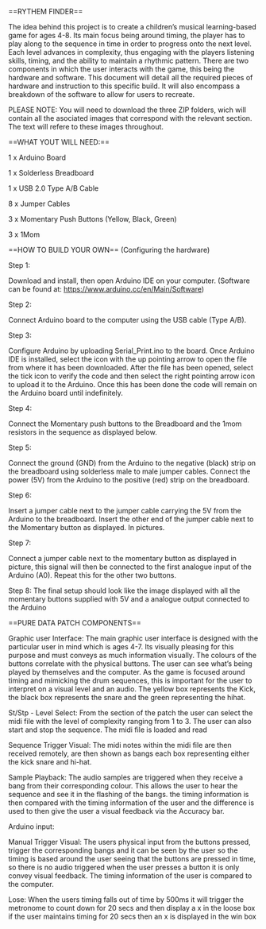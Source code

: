 ==RYTHEM FINDER==

The idea behind this project is to create a children’s musical learning-based game for ages 4-8. Its main focus being around timing, the player has to play along to the sequence in time in order to progress onto the next level. Each level advances in complexity, thus engaging with the players listening skills, timing, and the ability to maintain a rhythmic pattern. There are two components in which the user interacts with the game, this being the hardware and software. This document will detail all the required pieces of hardware and instruction to this specific build. It will also encompass a breakdown of the software to allow for users to recreate. 


PLEASE NOTE: You will need to download the three ZIP folders, wich will contain all the asociated images that correspond with the relevant section. The text will refere to these images throughout.





==WHAT YOUT WILL NEED:==

1 x Arduino Board

1 x Solderless Breadboard

1 x USB 2.0 Type A/B Cable

8 x Jumper Cables

3 x Momentary Push Buttons (Yellow, Black, Green)

3 x 1Mom






==HOW TO BUILD YOUR OWN== (Configuring the hardware)


Step 1:

Download and install, then open Arduino IDE on your computer. (Software can be found at: https://www.arduino.cc/en/Main/Software)

Step 2:

Connect Arduino board to the computer using the USB cable (Type A/B).

Step 3:

Configure Arduino by uploading Serial_Print.ino to the board. Once Arduino IDE is installed, select the icon with the up pointing arrow to open the file from where it has been downloaded. After the file has been opened, select the tick icon to verify the code and then select the right pointing arrow icon to upload it to the Arduino. Once this has been done the code will remain on the Arduino board until indefinitely.

Step 4: 

Connect the Momentary push buttons to the Breadboard and the 1mom resistors in the sequence as displayed below.

Step 5:

Connect the ground (GND) from the Arduino to the negative (black) strip on the breadboard using solderless male to male jumper cables. Connect the power (5V) from the Arduino to the positive (red) strip on the breadboard. 

Step 6:

Insert a jumper cable next to the jumper cable carrying the 5V from the Arduino to the breadboard. Insert the other end of the jumper cable next to the Momentary button as displayed. In pictures.

Step 7:

Connect a jumper cable next to the momentary button as displayed in picture, this signal will then be connected to the first analogue input of the Arduino (A0). Repeat this  for the other two buttons.


Step 8:
The final setup should look like the image displayed with all the momentary buttons supplied with 5V and a analogue output connected to the Arduino





==PURE DATA PATCH COMPONENTS==

Graphic user Interface:
The main graphic user interface is designed with the particular user in mind which is ages 4-7. Its visually pleasing for this purpose and must conveys as much information visually. The colours of the buttons correlate with the physical buttons. The user can see what’s being played by themselves and the computer. As the game is focused around timing and mimicking the drum sequences, this is important for the user to interpret on a visual level and an audio. The yellow box represents the Kick, the black box represents the snare and the green representing the hihat.


St/Stp - Level Select:
From the section of the patch the user can select the midi file with the level of complexity ranging from 1 to 3. The user can also start and stop the sequence. The  midi file is loaded and read 


Sequence Trigger Visual:
The midi notes within the midi file are then received remotely, are then shown as bangs each box representing either the kick snare and hi-hat. 


Sample Playback:
The audio samples are triggered when they receive a bang from their corresponding colour. This allows the user to hear the sequence and see it in the flashing of the bangs. the timing information is then compared with the timing information of the user and the difference is used to then give the user a visual feedback via the Accuracy bar.



Arduino input:


Manual Trigger Visual:
The users physical input from the buttons pressed, trigger the corresponding bangs and it can be seen by the user so the timing is based around the user seeing that the buttons are pressed in time, so there is no audio triggered when the user presses a button it is only convey visual feedback. The timing information of the user is compared to the computer. 



Lose:
When the users timing falls out of time by 500ms it will trigger the metronome to count down for 20 secs and then display a x in the loose box if the user maintains timing for 20 secs then an x is displayed in the win box
